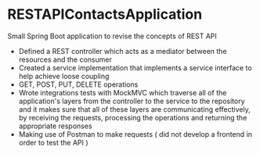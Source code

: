# RESTAPIContactsApplication

Small Spring Boot application to revise the concepts of REST API
- Defined a REST controller which acts as a mediator between the resources and the consumer
- Created a service implementation that implements a service interface to help achieve loose coupling
- GET, POST, PUT, DELETE operations
- Wrote integrations tests with MockMVC which traverse all of the application's layers from the controller to the service to the repository and it makes sure that all of these layers are communicating effectively, by receiving the requests, processing the operations and returning the appropriate responses
- Making use of Postman to make requests ( did not develop a frontend in order to test the API )
